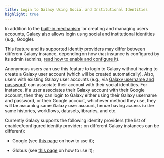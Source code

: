 ```yaml
---
title: Login to Galaxy Using Social and Institutional Identities
highlight: true
---
```


In addition to the [built-in mechanism](/src/authnz/use/gxy/index.md) for creating and managing users accounts, 
Galaxy also allows login using social and institutional identities (e.g., Google). 

This feature and its supported identity providers may differ between different Galaxy instance, depending on 
how that instance is configured by its admin 
(admins, [read how to enable and configure it](/src/authnz/config/oidc/index.md)).


Anonymous users can use this feature to login to Galaxy without having to create a Galaxy user account (which
will be created automatically). Also, users with existing Galaxy user accounts (e.g., via [Galaxy username and password](/src/authnz/use/gxy/index.md))
can associate their account with their social identities. For instance, if a user associates their Galaxy account 
with their Google account, then they can login to Galaxy either using their Galaxy username and password, 
or their Google account, whichever method they use, they will be assuming same Galaxy user account, hence 
having access to the same histories, workflows, datasets, libraries, and etc.


Currently Galaxy supports the following identity providers (the list of enabled/configured identity providers on 
different Galaxy instances can be different):

- Google (see [this page](/src/authnz/use/oidc/idps/google/index.md) on how to use it);

- Globus (see [this page](/src/authnz/use/oidc/idps/globus/index.md) on how to use it);


